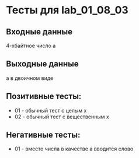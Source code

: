 # Тесты для lab_01_08_03

## Входные данные
 4-xбайтное число a
 
## Выходные данные
 a в двоичном виде
 
 ## Позитивные тесты:
 - 01 - обычный тест с целым x
 - 02 - обычный тест с вещественным x
 
 ## Негативные тесты:
 - 01 - вместо числа в качестве a вводится слово